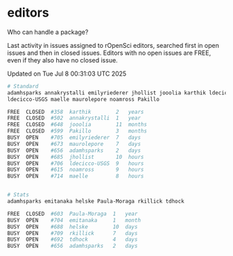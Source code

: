 # editors

Who can handle a package?

Last activity in issues assigned to rOpenSci editors, searched first in open
issues and then in closed issues. Editors with no open issues are FREE, even if
they also have no closed issue.


Updated on Tue Jul 8 00:31:03 UTC 2025

```bash
# Standard
adamhsparks annakrystalli emilyriederer jhollist jooolia karthik ldecicco
ldecicco-USGS maelle maurolepore noamross Pakillo

FREE  CLOSED  #358  karthik        2   years
FREE  CLOSED  #502  annakrystalli  1   year
FREE  CLOSED  #648  jooolia        11  months
FREE  CLOSED  #599  Pakillo        3   months
BUSY  OPEN    #705  emilyriederer  7   days
BUSY  OPEN    #673  maurolepore    7   days
BUSY  OPEN    #656  adamhsparks    2   days
BUSY  OPEN    #685  jhollist       10  hours
BUSY  OPEN    #706  ldecicco-USGS  9   hours
BUSY  OPEN    #615  noamross       9   hours
BUSY  OPEN    #714  maelle         8   hours


# Stats
adamhsparks emitanaka helske Paula-Moraga rkillick tdhock

FREE  CLOSED  #603  Paula-Moraga  1   year
BUSY  OPEN    #704  emitanaka     1   month
BUSY  OPEN    #688  helske        10  days
BUSY  OPEN    #709  rkillick      7   days
BUSY  OPEN    #692  tdhock        4   days
BUSY  OPEN    #656  adamhsparks   2   days
```
